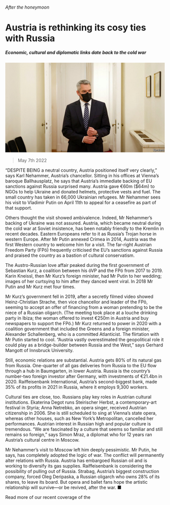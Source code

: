 ###### After the honeymoon

# Austria is rethinking its cosy ties with Russia 

##### Economic, cultural and diplomatic links date back to the cold war 

![image](images/20220507_eup505.jpg) 

> May 7th 2022 

“DESPITE BEING a neutral country, Austria positioned itself very clearly,” says Karl Nehammer, Austria’s chancellor. Sitting in his offices at Vienna’s baroque Ballhausplatz, he says that Austria’s immediate backing of EU sanctions against Russia surprised many. Austria gave €60m ($64m) to NGOs to help Ukraine and donated helmets, protective vests and fuel. The small country has taken in 66,000 Ukrainian refugees. Mr Nehammer sees his visit to Vladimir Putin on April 11th to appeal for a ceasefire as part of that support.

Others thought the visit showed ambivalence. Indeed, Mr Nehammer’s backing of Ukraine was not assured. Austria, which became neutral during the cold war at Soviet insistence, has been notably friendly to the Kremlin in recent decades. Eastern Europeans refer to it as Russia’s Trojan horse in western Europe. After Mr Putin annexed Crimea in 2014, Austria was the first Western country to welcome him for a visit. The far-right Austrian Freedom Party (FPö) frequently criticised the EU’s sanctions against Russia and praised the country as a bastion of cultural conservatism.


The Austro-Russian love affair peaked during the first government of Sebastian Kurz, a coalition between his öVP and the FPö from 2017 to 2019. Karin Kneissl, then Mr Kurz’s foreign minister, had Mr Putin to her wedding; images of her curtsying to him after they danced went viral. In 2018 Mr Putin and Mr Kurz met four times.

Mr Kurz’s government fell in 2019, after a secretly filmed video showed Heinz-Christian Strache, then vice chancellor and leader of the FPö, seeming to accept an offer of financing from a woman pretending to be the niece of a Russian oligarch. (The meeting took place at a louche drinking party in Ibiza; the woman offered to invest €250m in Austria and buy newspapers to support the FPö.) Mr Kurz returned to power in 2020 with a coalition government that included the Greens and a foreign minister, Alexander Schallenberg, who is a committed Atlanticist. The flirtation with Mr Putin started to cool. “Austria vastly overestimated the geopolitical role it could play as a bridge-builder between Russia and the West,” says Gerhard Mangott of Innsbruck University.

Still, economic relations are substantial. Austria gets 80% of its natural gas from Russia. One-quarter of all gas deliveries from Russia to the EU flow through a hub in Baumgarten, in lower Austria. Russia is the country’s number-two foreign investor after Germany, with investments of €21.4bn in 2020. Raiffeisenbank International, Austria’s second-biggest bank, made 35% of its profits in 2021 in Russia, where it employs 9,300 workers.

Cultural ties are close, too. Russians play key roles in Austrian cultural institutions. Ekaterina Degot runs Steirischer Herbst, a contemporary-art festival in Styria; Anna Netrebko, an opera singer, received Austrian citizenship in 2006. She is still scheduled to sing at Vienna’s state opera, whereas other houses, such as New York’s Metropolitan, cancelled her performances. Austrian interest in Russian high and popular culture is tremendous. “We are fascinated by a culture that seems so familiar and still remains so foreign,” says Simon Mraz, a diplomat who for 12 years ran Austria’s cultural centre in Moscow.

Mr Nehammer’s visit to Moscow left him deeply pessimistic. Mr Putin, he says, has completely adopted the logic of war. The conflict will permanently alter relations with Russia. Austria has embargoed Russian oil and is working to diversify its gas supplies. Raiffeisenbank is considering the possibility of pulling out of Russia. Strabag, Austria’s biggest construction company, forced Oleg Deripaska, a Russian oligarch who owns 28% of its shares, to leave its board. But opera and ballet fans hope the artistic relationship will survive—or be revived, after the war. ■

Read more of our recent coverage of the 

